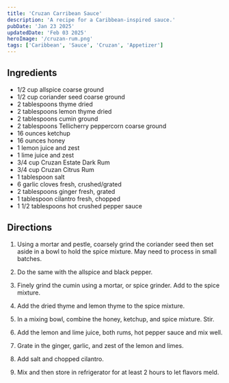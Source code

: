 ```yaml
---
title: 'Cruzan Carribean Sauce'
description: 'A recipe for a Caribbean-inspired sauce.'
pubDate: 'Jan 23 2025'
updatedDate: 'Feb 03 2025'
heroImage: '/cruzan-rum.png'
tags: ['Caribbean', 'Sauce', 'Cruzan', 'Appetizer']
---
```


## Ingredients

- 1/2 cup allspice coarse ground
- 1/2 cup coriander seed coarse ground
- 2 tablespoons thyme dried
- 2 tablespoons lemon thyme dried
- 2 tablespoons cumin ground
- 2 tablespoons Tellicherry peppercorn coarse ground
- 16 ounces ketchup
- 16 ounces honey
- 1 lemon juice and zest
- 1 lime juice and zest
- 3/4 cup Cruzan Estate Dark Rum
- 3/4 cup Cruzan Citrus Rum
- 1 tablespoon salt
- 6 garlic cloves fresh, crushed/grated
- 2 tablespoons ginger fresh, grated
- 1 tablespoon cilantro fresh, chopped
- 1 1/2 tablespoons hot crushed pepper sauce

## Directions

1. Using a mortar and pestle, coarsely grind the coriander seed then set aside in a bowl to hold the spice mixture. May need to process in small batches.

2. Do the same with the allspice and black pepper.

3. Finely grind the cumin using a mortar, or spice grinder. Add to the spice mixture.

4. Add the dried thyme and lemon thyme to the spice mixture.

5. In a mixing bowl, combine the honey, ketchup, and spice mixture. Stir.

6. Add the lemon and lime juice, both rums, hot pepper sauce and mix well.

7. Grate in the ginger, garlic, and zest of the lemon and limes.

8. Add salt and chopped cilantro.

9. Mix and then store in refrigerator for at least 2 hours to let flavors meld.
